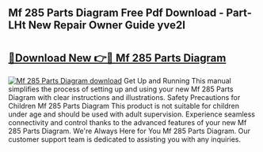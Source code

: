 ## Mf 285 Parts Diagram Free Pdf Download - Part-LHt New Repair Owner Guide yve2I

# <h2><a href="http://dfkz7x3.blite.top/?on=Mf+285+Parts+Diagram">🔗Download New 👉🔴 Mf 285 Parts Diagram</a></h2>

[![Mf 285 Parts Diagram download](https://i.imgur.com/lujVjoI.png)](http://dfkz7x3.blite.top/?on=Mf+285+Parts+Diagram)
Get Up and Running This manual simplifies the process of setting up and using your new Mf 285 Parts Diagram with clear instructions and illustrations. Safety Precautions for Children Mf 285 Parts Diagram This product is not suitable for children under age and should be used with adult supervision. Experience seamless connectivity and control thanks to the advanced features of your new Mf 285 Parts Diagram. We're Always Here for You Mf 285 Parts Diagram. Our customer support team is dedicated to assisting you with any inquiries.
